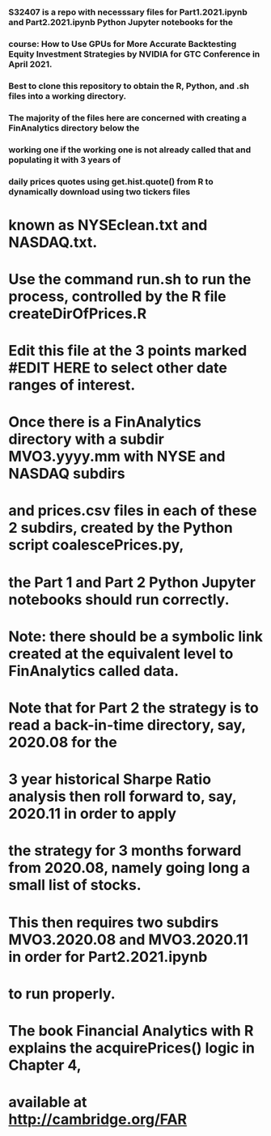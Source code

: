 ### S32407 is a repo with necesssary files for Part1.2021.ipynb and Part2.2021.ipynb Python Jupyter notebooks for the
### course: How to Use GPUs for More Accurate Backtesting Equity Investment Strategies by NVIDIA for GTC Conference in April 2021.

### Best to clone this repository to obtain the R, Python, and .sh files into a working directory.
### The majority of the files here are concerned with creating a FinAnalytics directory below the
### working one if the working one is not already called that and populating it with 3 years of
### daily prices quotes using get.hist.quote() from R to dynamically download using two tickers files
# known as NYSEclean.txt and NASDAQ.txt.

# Use the command run.sh to run the process, controlled by the R file createDirOfPrices.R
# Edit this file at the 3 points marked #EDIT HERE to select other date ranges of interest.

# Once there is a FinAnalytics directory with a subdir MVO3.yyyy.mm with NYSE and NASDAQ subdirs
# and prices.csv files in each of these 2 subdirs, created by the Python script coalescePrices.py,
# the Part 1 and Part 2 Python Jupyter notebooks should run correctly.
# Note: there should be a symbolic link created at the equivalent level to FinAnalytics called data.

# Note that for Part 2 the strategy is to read a back-in-time directory, say, 2020.08 for the
# 3 year historical Sharpe Ratio analysis then roll forward to, say, 2020.11 in order to apply
# the strategy for 3 months forward from 2020.08, namely going long a small list of stocks.
# This then requires two subdirs MVO3.2020.08 and MVO3.2020.11 in order for Part2.2021.ipynb
# to run properly.

# The book Financial Analytics with R explains the acquirePrices() logic in Chapter 4,
# available at http://cambridge.org/FAR

